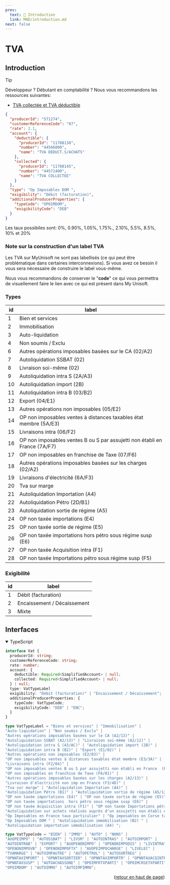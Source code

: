 ```yaml
---
prev:
  text: 💃 Introduction
  link: MAD/introduction.md
next: false
---
```


<span id="readme-top"></span>

# TVA

## Introduction

> [!TIP]
> Développeur ? Débutant en comptabilité ? Nous vous recommandons les ressources suivantes:
> - [TVA collectée et TVA déductible](https://intia.fr/fr/ressources/lexique/tva-collectee-et-tva-deductible/)

```json
{
  "producerId": "571274",
  "customerReferenceCode": "07",
  "rate": 2.1,
  "account": {
    "deductible": {
      "producerId": "11788138",
      "number": "44566000",
      "name": "TVA DEDUCT.S/ACHATS"
    },
    "collected": {
      "producerId": "11788145",
      "number": "44571400",
      "name": "TVA COLLECTEE"
    }
  },
  "type": "Op Imposables DOM ",
  "exigibility": "Débit (facturation)",
  "additionalProducerProperties": {
    "typeCode": "OPOIMDOM",
    "exigibilityCode": "DEB"
  }
}
```

Les taux possibiles sont: 0%, 0.90%, 1.05%, 1.75%., 2.10%, 5.5%, 8.5%, 10% et 20%

### Note sur la construction d'un label TVA

Les TVA sur MyUnisoft ne sont pas labellisés (ce qui peut être problématique dans certaines interconnexions). Si vous avez ce besoin il vous sera nécessaire de construire le label vous-même.

Nous vous recommandons de conserver le "**code**" ce qui vous permettra de visuellement faire le lien avec ce qui est présent dans My Unisoft.

### Types

| id | label |
| --- | --- |
| 1 | Bien et services |
| 2 | Immobilisation |
| 3 | Auto-liquidation |
| 4 | Non soumis / Exclu |
| 6 | Autres opérations imposables basées sur le CA (02/A2) |
| 7 | Autoliquidation SSBAT (02) |
| 8 | Livraison soi-même (02) |
| 9 | Autoliquidation intra S (2A/A3) |
| 10 | Autoliquidation import (2B) |
| 11 | Autoliquidation intra B (03/B2) |
| 12 | Export (04/E1) |
| 13 | Autres opérations non imposables (05/E2) |
| 14 | OP non imposables ventes à distances taxables état membre (5A/E3) |
| 15 | Livraisons intra (06/F2) |
| 16 | OP non imposables ventes B ou S par assujetti non établi en France  (7A/F7) |
| 17 | OP non imposables en franchise de Taxe (07/F6) |
| 18 | Autres opérations imposables basées sur les charges (02/A2) |
| 19 | Livraisons d'électricité (6A/F3) |
| 20 | Tva sur marge |
| 21 | Autoliquidation Importation (A4) |
| 22 | Autoliquidation Pétro (2D/B1) |
| 23 | Autoliquidation sortie de régime (A5) |
| 24 | OP non taxée importations (E4) |
| 25 | OP non taxée sortie de régime (E5) |
| 26 | OP non taxée importations  hors pétro sous régime susp (E6) |
| 27 | OP non taxée Acquisition intra (F1) |
| 28 | OP non taxée Importations pétro sous régime susp (F5) |

### Exigibilité

| id | label |
| --- | --- |
| 1 | Débit (facturation) |
| 2 | Encaissement / Décaissement |
| 3 | Mixte |

## Interfaces

<details class="details custom-block" open>
<summary>TypeScript</summary>

```ts
interface Vat {
  producerId: string;
  customerReferenceCode: string;
  rate: number;
  account: {
    deductible: Required<SimplifiedAccount> | null;
    collected: Required<SimplifiedAccount> | null;
  } | null;
  type: VatTypeLabel
  exigibility: "Débit (facturation)" | "Encaissement / Décaissement";
  additionalProducerProperties: {
    typeCode: VatTypeCode;
    exigibilityCode: "DEB" | "ENC";
  }
}

type VatTypeLabel = "Biens et services" | "Immobilisation" |
"Auto-liquidation" | "Non soumis / Exclu" |
"Autres opérations imposables basées sur le CA (A2/13)" |
"Autoliquidation SSBAT (A2/13)" | "Livraison soi-même (A2/12)" |
"Autoliquidation intra S (A3/AC)" | "Autoliquidation import (2B)" |
"Autoliquidation intra B (B2)" | "Export (E1/02)" |
"Autres opérations non imposables (E2/03)" |
"OP non imposables ventes à distances taxables état membre (E3/3A)" |
"Livraisons intra (F2/04)" |
"OP non imposables ventes B ou S par assujetti non établi en France  (F7/4B)" |
"OP non imposables en franchise de Taxe (F6/01)" |
"Autres opérations imposables basées sur les charges (A2/13)" |
"Livraison d'électricité non imp en France (F3/4D)" |
"Tva sur marge" | "Autoliquidation Importation (A4)" |
"Autoliquidation Pétro (B1)" | "Autoliquidation sortie de régime (A5/13)" |
"OP non taxée importations (E4)" | "OP non taxée sortie de régime (E5)" |
"OP non taxée importations  hors pétro sous régime susp (E6)" |
"OP non taxée Acquisition intra (F1)" | "OP non taxée Importations pétro sous régime susp (F5)" |
"Autoliquidation sur achats réalisés auprès d’un assujetti non établi en France (B4/AB)" |
"Op Imposables en France taux particulier" | "Op imposables en Corse taux particulier" |
"Op Imposables DOM " | "Autoliquidation immobilisation (B2) " |
"Autoliquidation importation immobilisation (A4) ";

type VatTypeCode = "BIEN" | "IMMO" | "AUTO" | "NONS" |
"AUOPEIMPO" | "AUTOSSBAT" | "LIVSM" | "AUTOINTRAS" | "AUTOIMPORT" |
"AUTOINTRAB" | "EXPORT" | "AUOPENONIMPO" | "OPENONIMPODIS" | "LIVINTRA" |
"OPENONIMPOVB" | "OPENONIMPOFTX" | "AUOPEIMPOCHARGE" | "LIVELEC" |
"TVAMARGE" | "AUTOIMPAUTRE" | "AUTOPETROL" | "AUTOSORTREG" |
"OPNNTAXIMPORT" | "OPNNTAXSORTIER" | "OPNNTAXIMPORTR" | "OPNNTAXACQINTRA" |
"OPNNTAXSUSP" | "AUTOACHASSUNE" | "OPOIMFRTXPARTI" | "OPOIMCRSETXPARTI" |
"OPOIMDOM" | "AUTOIMMO" | "AUTOIMPIMMO";
```
</details>

<p align="right">(<a href="#readme-top">retour en haut de page</a>)</p>
